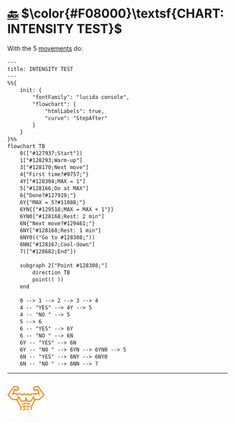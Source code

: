 # [:back:][back] $\color{#F08000}\textsf{CHART: INTENSITY TEST}$

With the 5 [movements] do\:

```mermaid
---
title: INTENSITY TEST
---
%%{
    init: {
        "fontFamily": "lucida console",
        "flowchart": {
            "htmlLabels": true,
            "curve": "StepAfter"
        }
    }
}%%
flowchart TB
    0(["#127937;Start"])
    1["#128293;Warm-up"]
    3["#128170;Next move"]
    4{"First time?#9757;"}
    4Y["#128304;MAX = 1"]
    5["#128166;Do at MAX"]
    6{"Done?#127919;"}
    6Y{"MAX = 5?#11088;"}
    6YN{{"#129518;MAX = MAX + 1"}}
    6YN0["#128168;Rest: 2 min"]
    6N{"Next move?#129461;"}
    6NY["#128168;Rest: 1 min"]
    6NY0(("Go to #128308;"))
    6NN["#128167;Cool-down"]
    7(["#128682;End"])

    subgraph 2["Point #128308;"]
        direction TB
        point(( ))
    end

    0 --> 1 --> 2 --> 3 --> 4
    4 -- "YES" --> 4Y --> 5
    4 -- "NO " --> 5
    5 --> 6
    6 -- "YES" --> 6Y
    6 -- "NO " --> 6N
    6Y -- "YES" --> 6N
    6Y -- "NO " --> 6YN --> 6YN0 --> 5
    6N -- "YES" --> 6NY --> 6NY0
    6N -- "NO " --> 6NN --> 7
```

---

[![abs](../icons/six_pack_little.svg)](../training-1.md "Training 1")

<!-- predefined -->
[back]: ../tests/intensity.md "Intensity test"

<!-- named -->
[movements]: ../movements/
